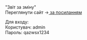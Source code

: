 "Звіт за зміну"<br>
Переглянути сайт -><a href="http://zvits.pp.ua/"> за посиланням</a><br>

Для входу:<br>
Користувач: admin<br>
Пароль: qazwsx1234
